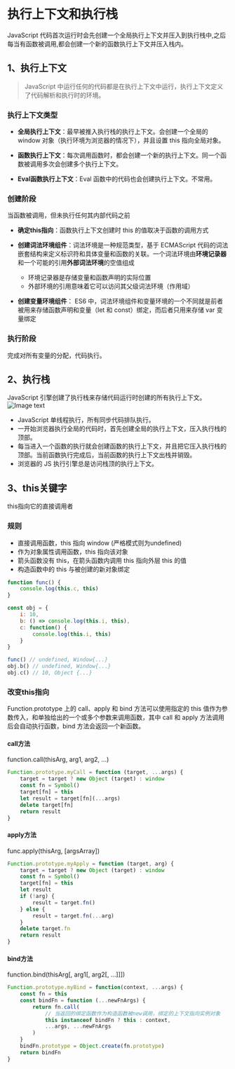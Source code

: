 # 执行上下文和执行栈
JavaScript 代码首次运行时会先创建一个全局执行上下文并压入到执行栈中,之后每当有函数被调用,都会创建一个新的函数执行上下文并压入栈内。

## 1、执行上下文
> JavaScript 中运行任何的代码都是在执行上下文中运行，执行上下文定义了代码解析和执行时的环境。

<!-- > **执行上下文与作用域**  
> JavaScript中，函数的作用域在函数定义的时候就决定了，而执行上下文在函数执行的时候才被创建  
> 作用域只是“地盘”，执行上下文中的变量对象保存着环境定义的变量和函数 -->

### 执行上下文类型
- **全局执行上下文**：最早被推入执行栈的执行上下文。会创建一个全局的 window 对象（执行环境为浏览器的情况下），并且设置 this 指向全局对象。

- **函数执行上下文**：每次调用函数时，都会创建一个新的执行上下文。同一个函数被调用多次会创建多个执行上下文。

- **Eval函数执行上下文**：Eval 函数中的代码也会创建执行上下文。不常用。

### 创建阶段
当函数被调用，但未执行任何其内部代码之前
- **确定this指向**：函数执行上下文创建时 this 的值取决于函数的调用方式

- **创建词法环境组件**：词法环境是一种规范类型，基于 ECMAScript 代码的词法嵌套结构来定义标识符和具体变量和函数的关联。一个词法环境由**环境记录器**和一个可能的引用**外部词法环境**的空值组成
    - 环境记录器是存储变量和函数声明的实际位置  
    - 外部环境的引用意味着它可以访问其父级词法环境（作用域）

- **创建变量环境组件**： ES6 中，词法环境组件和变量环境的一个不同就是前者被用来存储函数声明和变量（let 和 const）绑定，而后者只用来存储 var 变量绑定

### 执行阶段
完成对所有变量的分配，代码执行。

## 2、执行栈
JavaScript 引擎创建了执行栈来存储代码运行时创建的所有执行上下文。
![Image text](/JS基础/16949529105ae0a6)

- JavaScript 单线程执行，所有同步代码排队执行。
- 一开始浏览器执行全局的代码时，首先创建全局的执行上下文，压入执行栈的顶部。
- 每当进入一个函数的执行就会创建函数的执行上下文，并且把它压入执行栈的顶部。当前函数执行完成后，当前函数的执行上下文出栈并销毁。
- 浏览器的 JS 执行引擎总是访问栈顶的执行上下文。

## 3、this关键字
this指向它的直接调用者 

### 规则
- 直接调用函数，this 指向 window (严格模式则为undefined)
- 作为对象属性调用函数，this 指向该对象
- 箭头函数没有 this，在箭头函数内调用 this 指向外层 this 的值
- 构造函数中的 this 与被创建的新对象绑定

``` javascript
function func() {
    console.log(this.c, this)
}

const obj = {
    i: 10,
    b: () => console.log(this.i, this),
    c: function() {
        console.log(this.i, this)
    }
}

func() // undefined, Window{...}
obj.b() // undefined, Window{...}
obj.c() // 10, Object {...}
```
### 改变this指向
Function.prototype 上的 call、apply 和 bind 方法可以使用指定的 this 值作为参数传入，和单独给出的一个或多个参数来调用函数，其中 call 和 apply 方法调用后会自动执行函数，bind 方法会返回一个新函数。

#### call方法  
function.call(thisArg, arg1, arg2, ...)
``` javascript
Function.prototype.myCall = function (target, ...args) {
    target = target ? new Object (target) : window
    const fn = Symbol()
    target[fn] = this
    let result = target[fn](...args)
    delete target[fn]
    return result
}
```

#### apply方法  
func.apply(thisArg, [argsArray])
``` javascript
Function.prototype.myApply = function (target, arg) {
    target = target ? new Object (target) : window
    const fn = Symbol()
    target[fn] = this
    let result
    if (!arg) {
        result = target.fn()
    } else {
        result = target.fn(...arg)
    }
    delete target.fn
    return result
}
``` 

#### bind方法  
function.bind(thisArg[, arg1[, arg2[, ...]]])
``` javascript
Function.prototype.myBind = function(context, ...args) {
	const fn = this
	const bindFn = function (...newFnArgs) {
	    return fn.call(
			// 当返回的绑定函数作为构造函数被new调用，绑定的上下文指向实例对象
	        this instanceof bindFn ? this : context,
	        ...args, ...newFnArgs
	    )
	}
	bindFn.prototype = Object.create(fn.prototype)
	return bindFn
}
```